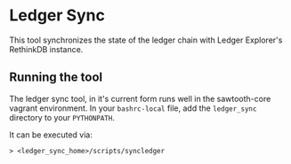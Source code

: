 # Ledger Sync

This tool synchronizes the state of the ledger chain with Ledger Explorer's RethinkDB instance.

## Running the tool

The ledger sync tool, in it's current form runs well in the sawtooth-core vagrant
environment.  In your `bashrc-local` file, add the `ledger_sync` directory to your `PYTHONPATH`.

It can be executed via: 

```
> <ledger_sync_home>/scripts/syncledger
```
